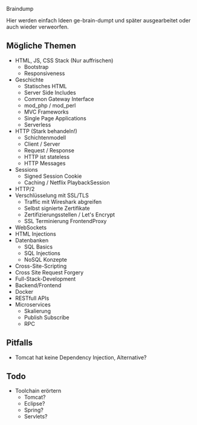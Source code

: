  Braindump

Hier werden einfach Ideen ge-brain-dumpt und später ausgearbeitet oder auch wieder verweorfen.

## Mögliche Themen

* HTML, JS, CSS Stack (Nur auffrischen)
  - Bootstrap
  - Responsiveness
* Geschichte
  - Statisches HTML
  - Server Side Includes
  - Common Gateway Interface
  - mod_php / mod_perl
  - MVC Frameworks
  - Single Page Applications
  - Serverless
* HTTP (Stark behandeln!)
  - Schichtenmodell
  - Client / Server
  - Request / Response
  - HTTP ist stateless
  - HTTP Messages
* Sessions
  - Signed Session Cookie
  - Caching / Netflix PlaybackSession
* HTTP/2
* Verschlüsselung mit SSL/TLS
  - Traffic mit Wireshark abgreifen
  - Selbst signierte Zertifikate
  - Zertifizierungsstellen / Let's Encrypt
  - SSL Terminierung FrontendProxy
* WebSockets
* HTML Injections
* Datenbanken
  - SQL Basics
  - SQL Injections
  - NoSQL Konzepte
* Cross-Site-Scripting
* Cross Site Request Forgery
* Full-Stack-Development
* Backend/Frontend
* Docker
* RESTfull APIs
* Microservices
  - Skalierung
  - Publish Subscribe
  - RPC


## Pitfalls

* Tomcat hat keine Dependency Injection, Alternative?


## Todo

* Toolchain erörtern
  - Tomcat?
  - Eclipse?
  - Spring?
  - Servlets?